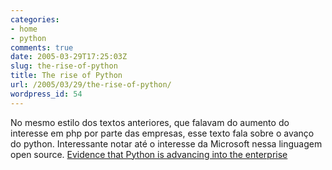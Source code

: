 ```yaml
---
categories:
- home
- python
comments: true
date: 2005-03-29T17:25:03Z
slug: the-rise-of-python
title: The rise of Python
url: /2005/03/29/the-rise-of-python/
wordpress_id: 54
---
```


No mesmo estilo dos textos anteriores, que falavam do aumento do interesse em php por parte das empresas, esse texto fala sobre o avanço do python. Interessante notar até o interesse da Microsoft nessa linguagem open source.
[Evidence that Python is advancing into the enterprise](http://programming.newsforge.com/article.pl?sid=05/03/29/0747230&from=rss)
